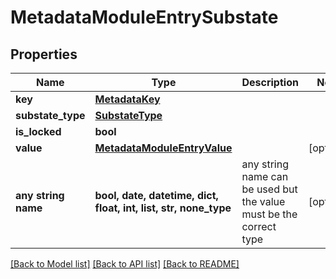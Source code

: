 # MetadataModuleEntrySubstate


## Properties
Name | Type | Description | Notes
------------ | ------------- | ------------- | -------------
**key** | [**MetadataKey**](MetadataKey.md) |  | 
**substate_type** | [**SubstateType**](SubstateType.md) |  | 
**is_locked** | **bool** |  | 
**value** | [**MetadataModuleEntryValue**](MetadataModuleEntryValue.md) |  | [optional] 
**any string name** | **bool, date, datetime, dict, float, int, list, str, none_type** | any string name can be used but the value must be the correct type | [optional]

[[Back to Model list]](../README.md#documentation-for-models) [[Back to API list]](../README.md#documentation-for-api-endpoints) [[Back to README]](../README.md)


